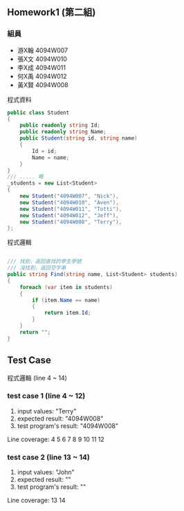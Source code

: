 <!--<link href="https://fonts.googleapis.com/css2?family=Source+Code+Pro&display=swap" rel="stylesheet">-->
<link href="https://fonts.googleapis.com/css2?family=Fira+Code&display=swap" rel="stylesheet">
<link href="../static/main.css" rel="stylesheet" />

## Homework1 (第二組)

### 組員

* 游X翰 4094W007
* 張X文 4094W010
* 李X成 4094W011
* 何X禹 4094W012
* 黃X賢 4094W008

程式資料
``` {.cs .numberLines}
public class Student
{
    public readonly string Id;
    public readonly string Name;
    public Student(string id, string name)
    {
        Id = id;
        Name = name;
    }
}
/// ..... 略
_students = new List<Student>
{
    new Student("4094W007", "Nick"),
    new Student("4094W010", "Aven"),
    new Student("4094W011", "Totti"),
    new Student("4094W012", "Jeff"),
    new Student("4094W008", "Terry"),
};
```
程式邏輯
```{.cs .numberLines startFrom="1"}

/// 找到，返回查找的學生學號
/// 沒找到，返回空字串
public string Find(string name, List<Student> students)
{
    foreach (var item in students)
    {
        if (item.Name == name)
        {
            return item.Id;
        }
    }
    return "";
}
```

## Test Case  

程式邏輯 (line 4 ~ 14)

### test case 1 (line 4 ~ 12)

1. input values: "Terry"
2. expected result: "4094W008"
3. test program's result: "4094W008"

Line coverage:  4 5 6 7 8 9 10 11 12 

### test case 2 (line 13 ~ 14)

1. input values: "John" 
2. expected result: ""
3. test program's result: ""

Line coverage: 13 14
